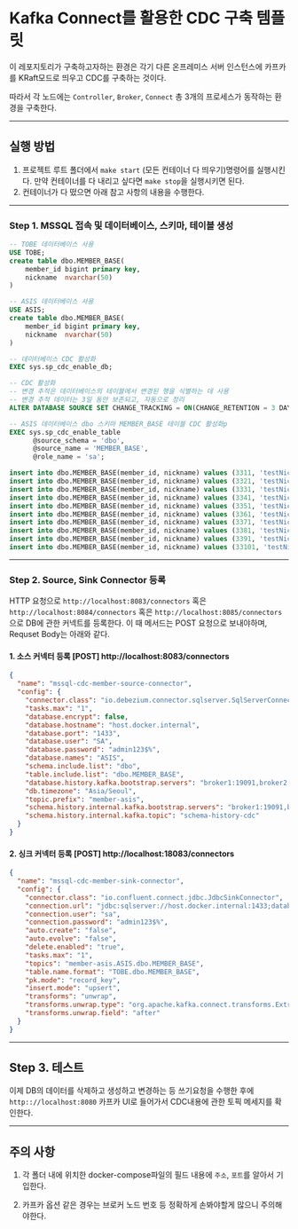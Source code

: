# Kafka Connect를 활용한 CDC 구축 템플릿

이 레포지토리가 구축하고자하는 환경은 각기 다른 온프레미스 서버 인스턴스에 카프카를 KRaft모드로 띄우고 CDC를 구축하는 것이다.

따라서 각 노드에는 `Controller`, `Broker`, `Connect` 총 3개의 프로세스가 동작하는 환경을 구축한다.

---

## 실행 방법

1. 프로젝트 루트 폴더에서 `make start` (모든 컨테이너 다 띄우기)명령어를 실행시킨다. 만약 컨테이너를 다 내리고 싶다면 `make stop`을 실행시키면 된다.
2. 컨테이너가 다 떴으면 아래 참고 사항의 내용을 수행한다.

---

### Step 1. MSSQL 접속 및 데이터베이스, 스키마, 테이블 생성

```sql
-- TOBE 데이터베이스 사용
USE TOBE;
create table dbo.MEMBER_BASE(
    member_id bigint primary key,
    nickname  nvarchar(50)
)

-- ASIS 데이터베이스 사용
USE ASIS;
create table dbo.MEMBER_BASE(
    member_id bigint primary key,
    nickname  nvarchar(50)
)

-- 데이터베이스 CDC 활성화
EXEC sys.sp_cdc_enable_db;

-- CDC 활성화
-- 변경 추적은 데이터베이스의 테이블에서 변경된 행을 식별하는 데 사용
-- 변경 추적 데이터는 3일 동안 보존되고, 자동으로 정리
ALTER DATABASE SOURCE SET CHANGE_TRACKING = ON(CHANGE_RETENTION = 3 DAYS, AUTO_CLEANUP = ON)

-- ASIS 데이터베이스 dbo 스키마 MEMBER_BASE 테이블 CDC 활성화p
EXEC sys.sp_cdc_enable_table
      @source_schema = 'dbo',
      @source_name = 'MEMBER_BASE',
      @role_name = 'sa';

insert into dbo.MEMBER_BASE(member_id, nickname) values (3311, 'testNickname1');
insert into dbo.MEMBER_BASE(member_id, nickname) values (3321, 'testNickname2');
insert into dbo.MEMBER_BASE(member_id, nickname) values (3331, 'testNickname3');
insert into dbo.MEMBER_BASE(member_id, nickname) values (3341, 'testNickname4');
insert into dbo.MEMBER_BASE(member_id, nickname) values (3351, 'testNickname5');
insert into dbo.MEMBER_BASE(member_id, nickname) values (3361, 'testNickname6');
insert into dbo.MEMBER_BASE(member_id, nickname) values (3371, 'testNickname7');
insert into dbo.MEMBER_BASE(member_id, nickname) values (3381, 'testNickname8');
insert into dbo.MEMBER_BASE(member_id, nickname) values (3391, 'testNickname9');
insert into dbo.MEMBER_BASE(member_id, nickname) values (33101, 'testNickname10');
```

---

### Step 2. Source, Sink Connector 등록

HTTP 요청으로 `http://localhost:8083/connectors` 혹은 `http://localhost:8084/connectors` 혹은 `http://localhost:8085/connectors` 으로 DB에 관한 커넥트를 등록한다. 이 때 메서드는 POST 요청으로 보내야하며, Requset Body는 아래와 같다.

#### 1. 소스 커넥터 등록 [POST] http://localhost:8083/connectors
```json
{
  "name": "mssql-cdc-member-source-connector",
  "config": {
    "connector.class": "io.debezium.connector.sqlserver.SqlServerConnector",
    "tasks.max": "1",
    "database.encrypt": false,
    "database.hostname": "host.docker.internal",
    "database.port": "1433",
    "database.user": "SA",
    "database.password": "admin123$%",
    "database.names": "ASIS",
    "schema.include.list": "dbo",
    "table.include.list": "dbo.MEMBER_BASE",
    "database.history.kafka.bootstrap.servers": "broker1:19091,broker2:29092,broker3:39093",
    "db.timezone": "Asia/Seoul",
    "topic.prefix": "member-asis",
    "schema.history.internal.kafka.bootstrap.servers": "broker1:19091,broker2:29092,broker3:39093",
    "schema.history.internal.kafka.topic": "schema-history-cdc"
  }
}
```

#### 2. 싱크 커넥터 등록 [POST] http://localhost:18083/connectors
```json
{
  "name": "mssql-cdc-member-sink-connector",
  "config": {
    "connector.class": "io.confluent.connect.jdbc.JdbcSinkConnector",
    "connection.url": "jdbc:sqlserver://host.docker.internal:1433;databaseName=EXTERNAL",
    "connection.user": "sa",
    "connection.password": "admin123$%",
    "auto.create": "false",
    "auto.evolve": "false",
    "delete.enabled": "true",
    "tasks.max": "1",
    "topics": "member-asis.ASIS.dbo.MEMBER_BASE",
    "table.name.format": "TOBE.dbo.MEMBER_BASE",
    "pk.mode": "record_key",
    "insert.mode": "upsert",
    "transforms": "unwrap",
    "transforms.unwrap.type": "org.apache.kafka.connect.transforms.ExtractField$Value",
    "transforms.unwrap.field": "after"
  }
}
```

---

## Step 3. 테스트 

이제 DB의 데이터를 삭제하고 생성하고 변경하는 등 쓰기요청을 수행한 후에 `http:://localhost:8080` 카프카 UI로 들어가서 CDC내용에 관한 토픽 메세지를 확인한다.

---

## 주의 사항

1. 각 폴더 내에 위치한 docker-compose파일의 필드 내용에 `주소`, `포트`를 알아서 기입한다.

2. 카프카 옵션 같은 경우는 브로커 노드 번호 등 정확하게 손봐야할게 많으니 주의해야한다.
